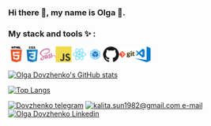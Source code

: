 ### Hi there 👋, my name is Olga :revolving_hearts:.

### My stack and tools :sparkles: :

<img align="left" alt="HTML5" width="32px" src="https://raw.githubusercontent.com/github/explore/80688e429a7d4ef2fca1e82350fe8e3517d3494d/topics/html/html.png" />
<img align="left" alt="CSS3" width="32px" src="https://raw.githubusercontent.com/github/explore/80688e429a7d4ef2fca1e82350fe8e3517d3494d/topics/css/css.png" /> 
<img align="left" alt="Sass" width="32px" src="https://raw.githubusercontent.com/github/explore/80688e429a7d4ef2fca1e82350fe8e3517d3494d/topics/sass/sass.png" /> 
<img align="left" alt="JS" width="32px" src="https://raw.githubusercontent.com/github/explore/80688e429a7d4ef2fca1e82350fe8e3517d3494d/topics/javascript/javascript.png" /> 
<img align="left" alt="React" width="32px" src="https://raw.githubusercontent.com/github/explore/80688e429a7d4ef2fca1e82350fe8e3517d3494d/topics/react/react.png" /> 
<img align="left" alt="Webpack" width="32px" src="https://raw.githubusercontent.com/github/explore/80688e429a7d4ef2fca1e82350fe8e3517d3494d/topics/webpack/webpack.png" /> 
<img align="left" alt="GitHub" width="32px" src="https://raw.githubusercontent.com/github/explore/78df643247d429f6cc873026c0622819ad797942/topics/github/github.png" />
<img align="left" alt="Git" width="32px" src="https://raw.githubusercontent.com/github/explore/80688e429a7d4ef2fca1e82350fe8e3517d3494d/topics/git/git.png" />
<img alt="Visual Studio Code" width="32px" src="https://raw.githubusercontent.com/github/explore/80688e429a7d4ef2fca1e82350fe8e3517d3494d/topics/visual-studio-code/visual-studio-code.png" />

[![Olga Dovzhenko's GitHub stats](https://github-readme-stats.vercel.app/api?username=Dovzhenko-olga&show_icons=true&theme=tokyonight)](https://github.com/Dovzhenko-olga/github-readme-stats)

[![Top Langs](https://github-readme-stats.vercel.app/api/top-langs/?username=Dovzhenko-olga&layout=compact)](https://github.com/Dovzhenko-olga/github-readme-stats)

[![Dovzhenko telegram](https://img.shields.io/badge/Telegram-%40Dovzhenko-blue?style=plastic&logo=telegram&link=https://t.me/Olya_Businka)](https://t.me/Olya_Businka)
[![kalita.sun1982@gmail.com e-mail](https://img.shields.io/badge/Gmail-Dovzhenko_Olya-red?style=plastic&logo=gmail&link=mailto:kalita.sun1982@gmail.com)](mailto:kalita.sun1982@gmail.com) 
[![Olga Dovzhenko Linkedin](https://img.shields.io/badge/Linkedin-Dovzhenko_Olya-blue?style=plastic&logo=Linkedin&link=https://www.linkedin.com/in/olga-dovzhenko-34320b82/)](https://www.linkedin.com/in/olga-dovzhenko-34320b82/)

<!--
**Dovzhenko-olga/Dovzhenko-olga** is a ✨ _special_ ✨ repository because its `README.md` (this file) appears on your GitHub profile.

Here are some ideas to get you started:

- 🔭 I’m currently working on ...
- 🌱 I’m currently learning ...
- 👯 I’m looking to collaborate on ...
- 🤔 I’m looking for help with ...
- 💬 Ask me about ...
- 📫 How to reach me: ...
- 😄 Pronouns: ...
- ⚡ Fun fact: ...
-->

